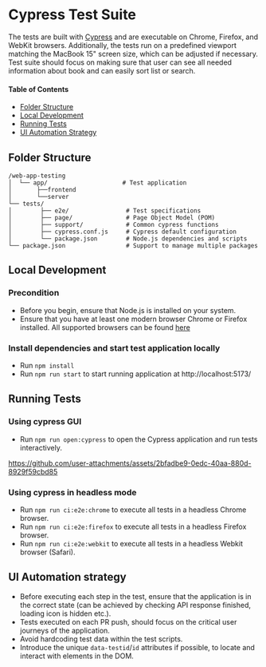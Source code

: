 # Cypress Test Suite

The tests are built with [Cypress](https://www.cypress.io) and are executable on Chrome, Firefox, and WebKit browsers. Additionally, the tests run on a predefined viewport matching the MacBook 15" screen size, which can be adjusted if necessary. Test suite should focus on making sure that user can see all needed information about book and can easily sort list or search.

#### Table of Contents

- [Folder Structure](#folder-structure)
- [Local Development](#local-development)
- [Running Tests](#running-tests)
- [UI Automation Strategy](#ui-automation-strategy)

## Folder Structure

```
/web-app-testing
│  └── app/                     # Test application
│       ├──frontend
│       └──server
└── tests/
│        ├── e2e/                # Test specifications
│        ├── page/               # Page Object Model (POM)
│        ├── support/            # Common cypress functions
│        ├── cypress.conf.js     # Cypress default configuration
│        └── package.json        # Node.js dependencies and scripts
└── package.json                 # Support to manage multiple packages
```

## Local Development

### Precondition

- Before you begin, ensure that Node.js is installed on your system.
- Ensure that you have at least one modern browser Chrome or Firefox installed.
  All supported browsers can be found [here](https://docs.cypress.io/app/references/launching-browsers#Browsers)

### Install dependencies and start test application locally

- Run `npm install`
- Run `npm run start` to start running application at http://localhost:5173/

## Running Tests

### Using cypress GUI

- Run `npm run open:cypress` to open the Cypress application and run tests interactively.

https://github.com/user-attachments/assets/2bfadbe9-0edc-40aa-880d-8929f59cbd85

### Using cypress in headless mode

- Run `npm run ci:e2e:chrome` to execute all tests in a headless Chrome browser.
- Run `npm run ci:e2e:firefox` to execute all tests in a headless Firefox browser.
- Run `npm run ci:e2e:webkit` to execute all tests in a headless Webkit browser (Safari).

## UI Automation strategy

- Before executing each step in the test, ensure that the application is in the correct state (can be achieved by checking API response finished, loading icon is hidden etc.).
- Tests executed on each PR push, should focus on the critical user journeys of the application.
- Avoid hardcoding test data within the test scripts.
- Introduce the unique `data-testid`/`id` attributes if possible, to locate and interact with elements in the DOM.
